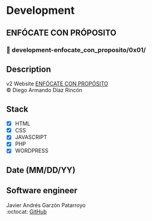 # Development
## ENFÓCATE CON PRÓPOSITO
### :open_file_folder: development-enfocate_con_proposito/0x01/

## Description
v2 Website [ENFÓCATE CON PROPÓSITO](http://www.enfocateconproposito.org)  
:copyright: Diego Armando Díaz Rincón

## Stack
* [x] HTML
* [X] CSS
* [X] JAVASCRIPT
* [X] PHP
* [x] WORDPRESS

## Date (MM/DD/YY)

## Software engineer
Javier Andrés Garzón Patarroyo  
:octocat: [GitHub](https://github.com/javierandresgp/)
